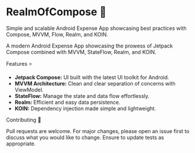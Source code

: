 # RealmOfCompose :crown:
Simple and scalable Android Expense App showcasing best practices with Compose, MVVM, Flow, Realm, and KOIN.

A modern Android Expense App showcasing the prowess of Jetpack Compose combined with MVVM, StateFlow, Realm, and KOIN.

Features :star:

* **Jetpack Compose:** UI built with the latest UI toolkit for Android.
* **MVVM Architecture:** Clean and clear separation of concerns with ViewModel.
* **StateFlow:** Manage the state and data flow effortlessly.
* **Realm:** Efficient and easy data persistence.
* **KOIN:** Dependency injection made simple and lightweight.

Contributing :handshake:

Pull requests are welcome. For major changes, please open an issue first to discuss what you would like to change. Ensure to update tests as appropriate.